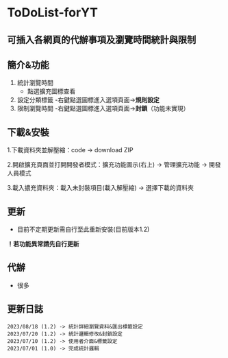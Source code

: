 # ToDoList-forYT
可插入各網頁的代辦事項及瀏覽時間統計與限制
---
## 簡介&功能

1. 統計瀏覽時間
    - 點選擴充圖標查看 
2. 設定分類標籤
    -右鍵點選圖標進入選項頁面->**規則設定**
3. 限制瀏覽時間
    -右鍵點選圖標進入選項頁面->**封鎖**（功能未實現）
        
## 下載&安裝
1.下載資料夾並解壓縮：code -> download ZIP 

2.開啟擴充頁面並打開開發者模式：擴充功能圖示(右上) -> 管理擴充功能 -> 開發人員模式

3.載入擃充資料夾：載入未封裝項目(載入解壓縮) -> 選擇下載的資料夾

## 更新
- 目前不定期更新需自行至此重新安裝(目前版本1.2)

**__！若功能異常請先自行更新__**

## 代辦
- 很多

## 更新日誌
    2023/08/18 (1.2) -> 統計詳細瀏覽資料&匯出標籤設定
    2023/07/20 (1.2) -> 統計邏輯修改&封鎖設定
    2023/07/10 (1.2) -> 使用者介面&標籤設定
    2023/07/01 (1.0) -> 完成統計邏輯
    
